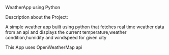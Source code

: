 WeatherApp using Python

Description about the Project:

 A simple weather app built using python that fetches real time weather data from an api and displays the current temperature,weather condition,humidity and windspeed for given city
 
 This App uses OpenWeatherMap api 
